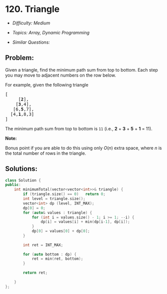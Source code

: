 # 120. Triangle

* *Difficulty: Medium*

* *Topics: Array, Dynamic Programming*

* *Similar Questions:*

## Problem:

<p>Given a triangle, find the minimum path sum from top to bottom. Each step you may move to adjacent numbers on the row below.</p>

<p>For example, given the following triangle</p>

<pre>
[
     [<strong>2</strong>],
    [<strong>3</strong>,4],
   [6,<strong>5</strong>,7],
  [4,<strong>1</strong>,8,3]
]
</pre>

<p>The minimum path sum from top to bottom is <code>11</code> (i.e., <strong>2</strong> + <strong>3</strong> + <strong>5</strong> + <strong>1</strong> = 11).</p>

<p><strong>Note:</strong></p>

<p>Bonus point if you are able to do this using only <em>O</em>(<em>n</em>) extra space, where <em>n</em> is the total number of rows in the triangle.</p>

## Solutions:

```c++
class Solution {
public:
    int minimumTotal(vector<vector<int>>& triangle) {
        if (triangle.size() == 0)   return 0;
        int level = triangle.size();
        vector<int> dp (level, INT_MAX);
        dp[0] = 0;
        for (auto& values : triangle) {
            for (int i = values.size() - 1; i >= 1; --i) {
                dp[i] = values[i] + min(dp[i-1], dp[i]);
            }
            dp[0] = values[0] + dp[0];
        }
        
        int ret = INT_MAX;
        
        for (auto bottom : dp) {
            ret = min(ret, bottom);
        }
        
        return ret;
        
    }
};
```
